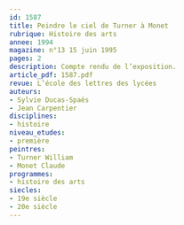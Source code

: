 ```yaml
---
id: 1587
title: Peindre le ciel de Turner à Monet
rubrique: Histoire des arts
annee: 1994
magazine: n°13 15 juin 1995
pages: 2
description: Compte rendu de l’exposition.
article_pdf: 1587.pdf
revue: L’école des lettres des lycées
auteurs:
- Sylvie Ducas-Spaës
- Jean Carpentier
disciplines:
- histoire
niveau_etudes:
- première
peintres:
- Turner William
- Monet Claude
programmes:
- histoire des arts
siecles:
- 19e siècle
- 20e siècle
---
```

